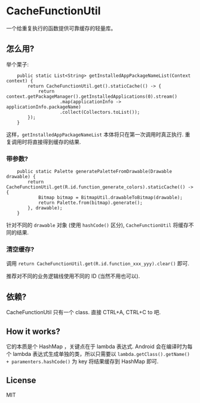# CacheFunctionUtil

一个给重复执行的函数提供可靠缓存的轻量库。

## 怎么用?

举个栗子:

```
    public static List<String> getInstalledAppPackageNameList(Context context) {
        return CacheFunctionUtil.get().staticCache(() -> {
            return context.getPackageManager().getInstalledApplications(0).stream()
                    .map(applicationInfo -> applicationInfo.packageName)
                    .collect(Collectors.toList());
        });
    }
```

这样，`getInstalledAppPackageNameList` 本体将只在第一次调用时真正执行. 重复调用时将直接得到缓存的结果.

### 带参数?

```
    public static Palette generatePaletteFromDrawable(Drawable drawable) {
        return CacheFunctionUtil.get(R.id.function_generate_colors).staticCache(() -> {
            Bitmap bitmap = BitmapUtil.drawableToBitmap(drawable);
            return Palette.from(bitmap).generate();
        }, drawable);
    }
```

针对不同的 `drawable` 对象 (使用 `hashCode()` 区分), `CacheFunctionUtil` 将缓存不同的结果.

### 清空缓存?

调用 `return CacheFunctionUtil.get(R.id.function_xxx_yyy).clear()` 即可. 

推荐对不同的业务逻辑线使用不同的 ID (当然不用也可以).

## 依赖?

CacheFunctionUtil 只有一个 class. 直接 CTRL+A, CTRL+C to 吧.

## How it works?

它的本质是个 HashMap ，关键点在于 lambda 表达式. Android 会在编译时为每个 lambda 表达式生成单独的类，所以只需要以 `lambda.getClass().getName() + paramenters.hashCode()` 为 key 将结果缓存到 HashMap 即可.

## License

MIT

